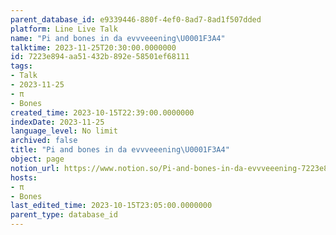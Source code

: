 ```yaml
---
parent_database_id: e9339446-880f-4ef0-8ad7-8ad1f507dded
platform: Line Live Talk
name: "Pi and bones in da evvveeening\U0001F3A4"
talktime: 2023-11-25T20:30:00.0000000
id: 7223e894-aa51-432b-892e-58501ef68111
tags:
- Talk
- 2023-11-25
- π
- Bones
created_time: 2023-10-15T22:39:00.0000000
indexDate: 2023-11-25
language_level: No limit
archived: false
title: "Pi and bones in da evvveeening\U0001F3A4"
object: page
notion_url: https://www.notion.so/Pi-and-bones-in-da-evvveeening-7223e894aa51432b892e58501ef68111
hosts:
- π
- Bones
last_edited_time: 2023-10-15T23:05:00.0000000
parent_type: database_id
---
```



   
   
   
   

   
























